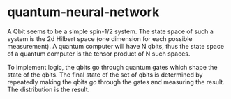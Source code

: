 # quantum-neural-network

A Qbit seems to be a simple spin-1/2 system. The state space of such a system is the 2d Hilbert space (one dimension for each possible measurement). A quantum computer will have N qbits, thus the state space of a quantum computer is the tensor product of N such spaces.

To implement logic, the qbits go through quantum gates which shape the state of the qbits. The final state of the set of qbits is determined by repeatedly making the qbits go through the gates and measuring the result. The distribution is the result. 
